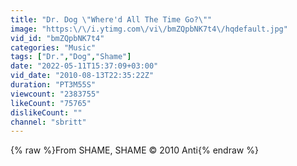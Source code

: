 ```yaml
---
title: "Dr. Dog \"Where'd All The Time Go?\""
image: "https:\/\/i.ytimg.com\/vi\/bmZQpbNK7t4\/hqdefault.jpg"
vid_id: "bmZQpbNK7t4"
categories: "Music"
tags: ["Dr.","Dog","Shame"]
date: "2022-05-11T15:37:09+03:00"
vid_date: "2010-08-13T22:35:22Z"
duration: "PT3M55S"
viewcount: "2383755"
likeCount: "75765"
dislikeCount: ""
channel: "sbritt"
---
```

{% raw %}From SHAME, SHAME © 2010 Anti{% endraw %}
